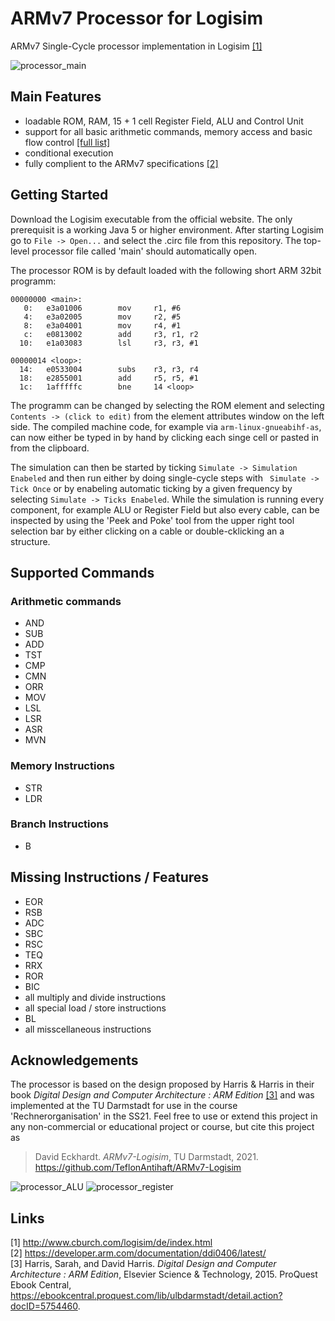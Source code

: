 # ARMv7 Processor for Logisim

ARMv7 Single-Cycle processor implementation in Logisim [[1]](#links)

![processor_main](https://user-images.githubusercontent.com/23485117/122071011-b0652680-cdf6-11eb-8b15-35859115ebd9.PNG)

## Main Features
- loadable ROM, RAM, 15 + 1 cell Register Field, ALU and Control Unit
- support for all basic arithmetic commands, memory access and basic flow control [[full list]](#supported-commands)
- conditional execution
- fully complient to the ARMv7 specifications [[2]](#links)

## Getting Started
Download the Logisim executable from the official website. The only prerequisit is a working Java 5 or higher environment. 
After starting Logisim go to ``` File -> Open... ``` and select the .circ file from this repository. The top-level processor file called 'main' should automatically open. 

The processor ROM is by default loaded with the following short ARM 32bit programm:
```
00000000 <main>:
   0:   e3a01006        mov     r1, #6
   4:   e3a02005        mov     r2, #5
   8:   e3a04001        mov     r4, #1
   c:   e0813002        add     r3, r1, r2
  10:   e1a03083        lsl     r3, r3, #1

00000014 <loop>:
  14:   e0533004        subs    r3, r3, r4
  18:   e2855001        add     r5, r5, #1
  1c:   1afffffc        bne     14 <loop>
```

The programm can be changed by selecting the ROM element and selecting ```Contents -> (click to edit)``` from the element attributes window on the left side. The compiled machine code, for example via ```arm-linux-gnueabihf-as```, can now either be typed in by hand by clicking each singe cell or pasted in from the clipboard.

The simulation can then be started by ticking  ``` Simulate -> Simulation Enabeled ``` and then run either by doing single-cycle steps with ``` Simulate -> Tick Once``` or by enabeling automatic ticking by a given frequency by selecting ```Simulate -> Ticks Enabeled```. 
While the simulation is running every component, for example ALU or Register Field but also every cable, can be inspected by using the 'Peek and Poke' tool from the upper right tool selection bar by either clicking on a cable or double-cklicking an a structure. 
## <a name = "supported-commands"></a> Supported Commands
  ### Arithmetic commands
  * AND
  * SUB
  * ADD
  * TST
  * CMP
  * CMN
  * ORR
  * MOV
  * LSL
  * LSR
  * ASR
  * MVN
  ### Memory Instructions
  * STR
  * LDR
  ### Branch Instructions
  * B
## Missing Instructions / Features
  * EOR
  * RSB
  * ADC
  * SBC
  * RSC
  * TEQ
  * RRX
  * ROR
  * BIC
  * all multiply and divide instructions
  * all special load / store instructions
  * BL
  * all misscellaneous instructions
## Acknowledgements
The processor is based on the design proposed by Harris & Harris in their book *Digital Design and Computer Architecture : ARM Edition* [[3]](#links) and was implemented at the TU Darmstadt for use in the course 'Rechnerorganisation' in the SS21. 
Feel free to use or extend this project in any non-commercial or educational project or course, but cite this project as 
> David Eckhardt. *ARMv7-Logisim*, TU Darmstadt, 2021. https://github.com/TeflonAntihaft/ARMv7-Logisim 

![processor_ALU](https://user-images.githubusercontent.com/23485117/122080893-edcdb200-cdfe-11eb-876b-b31649c388be.PNG)
![processor_register](https://user-images.githubusercontent.com/23485117/122080899-ef977580-cdfe-11eb-8c61-950d937e69da.png)

## <a name = "links"></a> Links
[1] http://www.cburch.com/logisim/de/index.html \
[2] https://developer.arm.com/documentation/ddi0406/latest/ \
[3] Harris, Sarah, and David Harris. *Digital Design and Computer Architecture : ARM Edition*, Elsevier Science & Technology, 2015. ProQuest Ebook Central, https://ebookcentral.proquest.com/lib/ulbdarmstadt/detail.action?docID=5754460.
